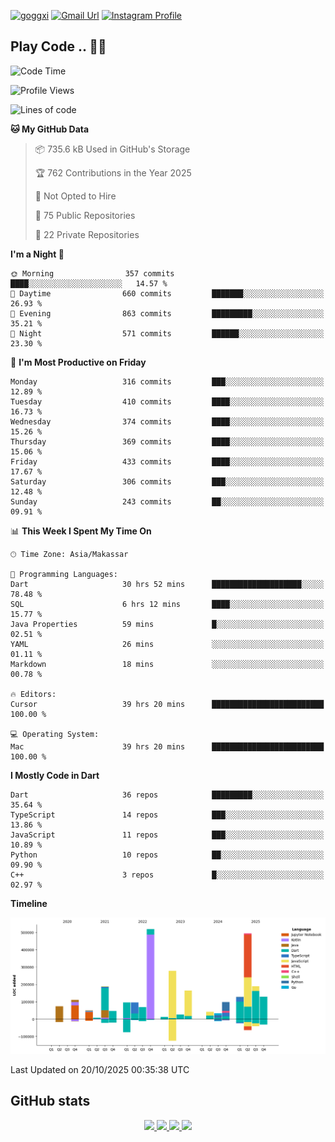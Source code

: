 [![goggxi](https://img.shields.io/badge/Portofolio-Goggxi-orange)](https://goggxi.github.io)
[![Gmail Url](https://img.shields.io/twitter/url?label=Goggxi@gmail.com&logo=gmail&style=social&url=http%3A%2F%2Fmailto%3Acontact.Goggxi@gmail.com)](mailto:Goggxi@gmail.com) [![Instagram Profile](https://img.shields.io/twitter/url?label=moh_rifkan&logo=instagram&style=social&url=https://www.instagram.com/moh_rifkan/)](https://www.instagram.com/moh_rifkan/)

## Play Code .. 💬🚀

<!-- [![Moh Rifkan GitHub stats](https://github-readme-stats.vercel.app/api?username=goggxi&count_private=true&show_icons=true&theme=dracula&custom_title=Goggxi%20Statistic%20🚀)](https://github.com/goggxi/goggxi)

[![Top Langs](https://github-readme-stats.vercel.app/api/top-langs/?username=goggxi&langs_count=8&layout=compact&show_icons=true&theme=dracula)](https://github.com/goggxi/goggxi) -->

<!--START_SECTION:waka-->
![Code Time](http://img.shields.io/badge/Code%20Time-4%2C760%20hrs%2041%20mins-blue)

![Profile Views](http://img.shields.io/badge/Profile%20Views-7-blue)

![Lines of code](https://img.shields.io/badge/From%20Hello%20World%20I%27ve%20Written-2.8%20million%20lines%20of%20code-blue)

**🐱 My GitHub Data** 

> 📦 735.6 kB Used in GitHub's Storage 
 > 
> 🏆 762 Contributions in the Year 2025
 > 
> 🚫 Not Opted to Hire
 > 
> 📜 75 Public Repositories 
 > 
> 🔑 22 Private Repositories 
 > 
**I'm a Night 🦉** 

```text
🌞 Morning                357 commits         ████░░░░░░░░░░░░░░░░░░░░░   14.57 % 
🌆 Daytime                660 commits         ███████░░░░░░░░░░░░░░░░░░   26.93 % 
🌃 Evening                863 commits         █████████░░░░░░░░░░░░░░░░   35.21 % 
🌙 Night                  571 commits         ██████░░░░░░░░░░░░░░░░░░░   23.30 % 
```
📅 **I'm Most Productive on Friday** 

```text
Monday                   316 commits         ███░░░░░░░░░░░░░░░░░░░░░░   12.89 % 
Tuesday                  410 commits         ████░░░░░░░░░░░░░░░░░░░░░   16.73 % 
Wednesday                374 commits         ████░░░░░░░░░░░░░░░░░░░░░   15.26 % 
Thursday                 369 commits         ████░░░░░░░░░░░░░░░░░░░░░   15.06 % 
Friday                   433 commits         ████░░░░░░░░░░░░░░░░░░░░░   17.67 % 
Saturday                 306 commits         ███░░░░░░░░░░░░░░░░░░░░░░   12.48 % 
Sunday                   243 commits         ██░░░░░░░░░░░░░░░░░░░░░░░   09.91 % 
```


📊 **This Week I Spent My Time On** 

```text
🕑︎ Time Zone: Asia/Makassar

💬 Programming Languages: 
Dart                     30 hrs 52 mins      ████████████████████░░░░░   78.48 % 
SQL                      6 hrs 12 mins       ████░░░░░░░░░░░░░░░░░░░░░   15.77 % 
Java Properties          59 mins             █░░░░░░░░░░░░░░░░░░░░░░░░   02.51 % 
YAML                     26 mins             ░░░░░░░░░░░░░░░░░░░░░░░░░   01.11 % 
Markdown                 18 mins             ░░░░░░░░░░░░░░░░░░░░░░░░░   00.78 % 

🔥 Editors: 
Cursor                   39 hrs 20 mins      █████████████████████████   100.00 % 

💻 Operating System: 
Mac                      39 hrs 20 mins      █████████████████████████   100.00 % 
```

**I Mostly Code in Dart** 

```text
Dart                     36 repos            █████████░░░░░░░░░░░░░░░░   35.64 % 
TypeScript               14 repos            ███░░░░░░░░░░░░░░░░░░░░░░   13.86 % 
JavaScript               11 repos            ███░░░░░░░░░░░░░░░░░░░░░░   10.89 % 
Python                   10 repos            ██░░░░░░░░░░░░░░░░░░░░░░░   09.90 % 
C++                      3 repos             █░░░░░░░░░░░░░░░░░░░░░░░░   02.97 % 
```



**Timeline**

![Lines of Code chart](https://raw.githubusercontent.com/Goggxi/Goggxi/main/assets/bar_graph.png)


 Last Updated on 20/10/2025 00:35:38 UTC
<!--END_SECTION:waka-->

## GitHub stats

<p align="center">
  <a href="https://github.com/goggxi">
    <img src="http://github-profile-summary-cards.vercel.app/api/cards/profile-details?username=goggxi&theme=transparent" />
  </a>
  <a href="https://github.com/goggxi">
    <img src="https://github-readme-streak-stats.herokuapp.com/?user=goggxi&hide_border=true&card_width=338&theme=transparent" />
  </a>
  <a href="https://github.com/goggxi">
    <img src="http://github-profile-summary-cards.vercel.app/api/cards/stats?username=goggxi&theme=transparent" />
  </a>
  <a href="https://github.com/goggxi">
    <img src="https://github-readme-stats.vercel.app/api/top-langs/?username=goggxi&langs_count=10&exclude_repo=&hide=c,makefile,html,css,sass,nix,nunjucks,tsql,dockerfile,shell&card_width=699&hide_border=true&theme=transparent" />
  </a>
  <!-- <br/>
  <a href="https://github.com/goggxi">
    <img src="https://komarev.com/ghpvc/?username=goggxi&color=blue&style=flat" />
  </a> -->
</p>
